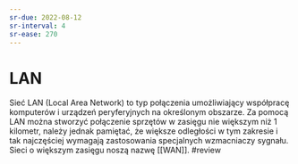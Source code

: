 ```yaml
---
sr-due: 2022-08-12
sr-interval: 4
sr-ease: 270
---
```


# LAN
Sieć LAN (Local Area Network) to typ połączenia umożliwiający współpracę komputerów i urządzeń peryferyjnych na określonym obszarze. Za pomocą LAN można stworzyć połączenie sprzętów w zasięgu nie większym niż 1 kilometr, należy jednak pamiętać, że większe odległości w tym zakresie i tak najczęściej wymagają zastosowania specjalnych wzmacniaczy sygnału. Sieci o większym zasięgu noszą nazwę [[WAN]].
#review